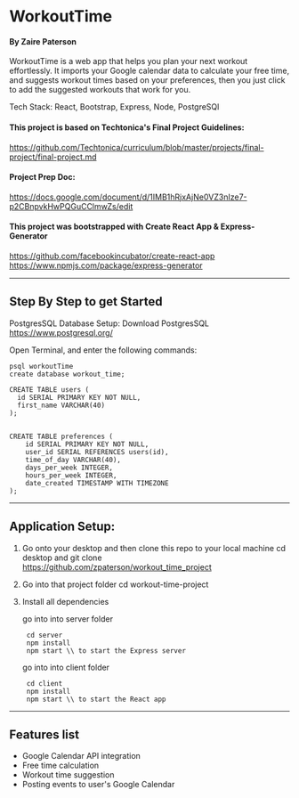# WorkoutTime 

#### By Zaire Paterson 

WorkoutTime is a web app that helps you plan your next workout effortlessly. It imports your Google calendar data to calculate your free time, and suggests workout times based on your preferences, then you just click to add the suggested workouts that work for you.

Tech Stack: React, Bootstrap, Express, Node, PostgreSQl

#### This project is based on Techtonica's Final Project Guidelines:
  https://github.com/Techtonica/curriculum/blob/master/projects/final-project/final-project.md

#### Project Prep Doc: 
https://docs.google.com/document/d/1IMB1hRjxAjNe0VZ3nIze7-p2CBnpvkHwPQGuCClmwZs/edit

#### This project was bootstrapped with Create React App & Express-Generator 
https://github.com/facebookincubator/create-react-app
https://www.npmjs.com/package/express-generator

---
## Step By Step to get Started

PostgresSQL Database Setup:
Download PostgresSQL https://www.postgresql.org/

Open Terminal, and enter the following commands:

```
psql workoutTime
create database workout_time;

CREATE TABLE users (
  id SERIAL PRIMARY KEY NOT NULL,
  first_name VARCHAR(40)
);


CREATE TABLE preferences (
	id SERIAL PRIMARY KEY NOT NULL,
	user_id SERIAL REFERENCES users(id),
	time_of_day VARCHAR(40),
	days_per_week INTEGER,
	hours_per_week INTEGER,
	date_created TIMESTAMP WITH TIMEZONE
);

```
----
## Application Setup:

1. Go onto your desktop and then clone this repo to your local machine
   cd desktop and git clone https://github.com/zpaterson/workout_time_project

2. Go into that project folder
   cd workout-time-project

3. Install all dependencies

   go into into server folder 
   ```
    cd server 
    npm install 
    npm start \\ to start the Express server
   ```
   go into into client folder 
   ```
    cd client
    npm install 
    npm start \\ to start the React app
   ```   
----
## Features list
* Google Calendar API integration
* Free time calculation 
* Workout time suggestion
* Posting events to user's Google Calendar 
